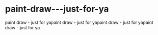 # paint-draw---just-for-ya
paint draw - just for yapaint draw - just for yapaint draw - just for yapaint draw - just for ya
